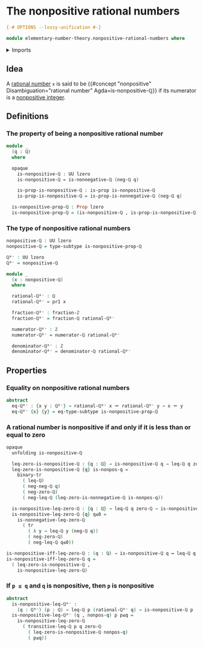 # The nonpositive rational numbers

```agda
{-# OPTIONS --lossy-unification #-}

module elementary-number-theory.nonpositive-rational-numbers where
```

<details><summary>Imports</summary>

```agda
open import elementary-number-theory.inequality-rational-numbers
open import elementary-number-theory.integer-fractions
open import elementary-number-theory.integers
open import elementary-number-theory.negative-rational-numbers
open import elementary-number-theory.nonnegative-rational-numbers
open import elementary-number-theory.rational-numbers
open import elementary-number-theory.strict-inequality-rational-numbers

open import foundation.binary-transport
open import foundation.dependent-pair-types
open import foundation.identity-types
open import foundation.logical-equivalences
open import foundation.propositions
open import foundation.subtypes
open import foundation.transport-along-identifications
open import foundation.universe-levels
```

</details>

## Idea

A [rational number](elementary-number-theory.rational-numbers.md) `x` is said to
be
{{#concept "nonpositive" Disambiguation="rational number" Agda=is-nonpositive-ℚ}}
if its numerator is a
[nonpositive integer](elementary-number-theory.nonpositive-integers.md).

## Definitions

### The property of being a nonpositive rational number

```agda
module _
  (q : ℚ)
  where

  opaque
    is-nonpositive-ℚ : UU lzero
    is-nonpositive-ℚ = is-nonnegative-ℚ (neg-ℚ q)

    is-prop-is-nonpositive-ℚ : is-prop is-nonpositive-ℚ
    is-prop-is-nonpositive-ℚ = is-prop-is-nonnegative-ℚ (neg-ℚ q)

  is-nonpositive-prop-ℚ : Prop lzero
  is-nonpositive-prop-ℚ = (is-nonpositive-ℚ , is-prop-is-nonpositive-ℚ)
```

### The type of nonpositive rational numbers

```agda
nonpositive-ℚ : UU lzero
nonpositive-ℚ = type-subtype is-nonpositive-prop-ℚ

ℚ⁰⁻ : UU lzero
ℚ⁰⁻ = nonpositive-ℚ

module _
  (x : nonpositive-ℚ)
  where

  rational-ℚ⁰⁻ : ℚ
  rational-ℚ⁰⁻ = pr1 x

  fraction-ℚ⁰⁻ : fraction-ℤ
  fraction-ℚ⁰⁻ = fraction-ℚ rational-ℚ⁰⁻

  numerator-ℚ⁰⁻ : ℤ
  numerator-ℚ⁰⁻ = numerator-ℚ rational-ℚ⁰⁻

  denominator-ℚ⁰⁻ : ℤ
  denominator-ℚ⁰⁻ = denominator-ℚ rational-ℚ⁰⁻
```

## Properties

### Equality on nonpositive rational numbers

```agda
abstract
  eq-ℚ⁰⁻ : {x y : ℚ⁰⁻} → rational-ℚ⁰⁻ x ＝ rational-ℚ⁰⁻ y → x ＝ y
  eq-ℚ⁰⁻ {x} {y} = eq-type-subtype is-nonpositive-prop-ℚ
```

### A rational number is nonpositive if and only if it is less than or equal to zero

```agda
opaque
  unfolding is-nonpositive-ℚ

  leq-zero-is-nonpositive-ℚ : {q : ℚ} → is-nonpositive-ℚ q → leq-ℚ q zero-ℚ
  leq-zero-is-nonpositive-ℚ {q} is-nonpos-q =
    binary-tr
      ( leq-ℚ)
      ( neg-neg-ℚ q)
      ( neg-zero-ℚ)
      ( neg-leq-ℚ (leq-zero-is-nonnegative-ℚ is-nonpos-q))

  is-nonpositive-leq-zero-ℚ : {q : ℚ} → leq-ℚ q zero-ℚ → is-nonpositive-ℚ q
  is-nonpositive-leq-zero-ℚ {q} q≤0 =
    is-nonnegative-leq-zero-ℚ
      ( tr
        ( λ y → leq-ℚ y (neg-ℚ q))
        ( neg-zero-ℚ)
        ( neg-leq-ℚ q≤0))

is-nonpositive-iff-leq-zero-ℚ : (q : ℚ) → is-nonpositive-ℚ q ↔ leq-ℚ q zero-ℚ
is-nonpositive-iff-leq-zero-ℚ q =
  ( leq-zero-is-nonpositive-ℚ ,
    is-nonpositive-leq-zero-ℚ)
```

### If `p ≤ q` and `q` is nonpositive, then `p` is nonpositive

```agda
abstract
  is-nonpositive-leq-ℚ⁰⁻ :
    (q : ℚ⁰⁻) (p : ℚ) → leq-ℚ p (rational-ℚ⁰⁻ q) → is-nonpositive-ℚ p
  is-nonpositive-leq-ℚ⁰⁻ (q , nonpos-q) p p≤q =
    is-nonpositive-leq-zero-ℚ
      ( transitive-leq-ℚ p q zero-ℚ
        ( leq-zero-is-nonpositive-ℚ nonpos-q)
        ( p≤q))
```
